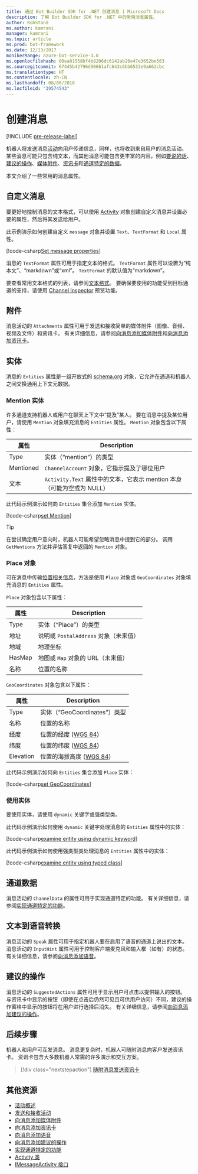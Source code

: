 ```yaml
---
title: 通过 Bot Builder SDK for .NET 创建消息 | Microsoft Docs
description: 了解 Bot Builder SDK for .NET 中的常用消息属性。
author: RobStand
ms.author: kamrani
manager: kamrani
ms.topic: article
ms.prod: bot-framework
ms.date: 12/13/2017
monikerRange: azure-bot-service-3.0
ms.openlocfilehash: 00ea81558bf4b8206dc6142ab26e47e3652be563
ms.sourcegitcommit: 67445b42796d90661afc643c6bb6533e9a662cbc
ms.translationtype: HT
ms.contentlocale: zh-CN
ms.lasthandoff: 08/06/2018
ms.locfileid: "39574543"
---
```

# <a name="create-messages"></a>创建消息

[!INCLUDE [pre-release-label](../includes/pre-release-label-v3.md)]

机器人将发送消息[活动](bot-builder-dotnet-activities.md)向用户传递信息，同样，也将收到来自用户的消息活动。 某些消息可能只包含纯文本，而其他消息可能包含更丰富的内容，例如[要说的话](bot-builder-dotnet-text-to-speech.md)、[建议的操作](bot-builder-dotnet-add-suggested-actions.md)、[媒体附件](bot-builder-dotnet-add-media-attachments.md)、[资讯卡](bot-builder-dotnet-add-rich-card-attachments.md)和[通道特定的数据](bot-builder-dotnet-channeldata.md)。 

本文介绍了一些常用的消息属性。

## <a name="customizing-a-message"></a>自定义消息

要更好地控制消息的文本格式，可以使用 [Activity](https://docs.botframework.com/en-us/csharp/builder/sdkreference/dc/d2f/class_microsoft_1_1_bot_1_1_connector_1_1_activity.html) 对象创建自定义消息并设置必要的属性，然后将其发送给用户。

此示例演示如何创建自定义 `message` 对象并设置 `Text`、`TextFormat` 和 `Local` 属性。

[!code-csharp[Set message properties](../includes/code/dotnet-create-messages.cs#setBasicProperties)]

消息的 `TextFormat` 属性可用于指定文本的格式。 `TextFormat` 属性可以设置为“纯本文”、“markdown”或“xml”。 `TextFormat` 的默认值为“markdown”。 

要查看常用文本格式的列表，请参阅[文本格式](../bot-service-channel-inspector.md#text-formatting)。 要确保要使用的功能受到目标通道的支持，请使用 [Channel Inspector](../bot-service-channel-inspector.md) 预览功能。

## <a name="attachments"></a>附件

消息活动的 `Attachments` 属性可用于发送和接收简单的媒体附件（图像、音频、视频及文件）和资讯卡。 有关详细信息，请参阅[向消息添加媒体附件](bot-builder-dotnet-add-media-attachments.md)和[向消息添加资讯卡](bot-builder-dotnet-add-rich-card-attachments.md)。

## <a name="entities"></a>实体

消息的 `Entities` 属性是一组开放式的 <a href="http://schema.org/" target="_blank">schema.org</a> 对象，它允许在通道和机器人之间交换通用上下文元数据。

### <a name="mention-entities"></a>Mention 实体

许多通道支持机器人或用户在聊天上下文中“提及”某人。 要在消息中提及某位用户，请使用 `Mention` 对象填充消息的 `Entities` 属性。 `Mention` 对象包含以下属性： 

| 属性 | Description | 
|----|----|
| Type | 实体（“mention”）的类型 | 
| Mentioned | `ChannelAccount` 对象，它指示提及了哪位用户 | 
| 文本 | `Activity.Text` 属性中的文本，它表示 mention 本身（可能为空或为 NULL） |

此代码示例演示如何向 `Entities` 集合添加 `Mention` 实体。

[!code-csharp[set Mention](../includes/code/dotnet-create-messages.cs#setMention)]

> [!TIP]
> 在尝试确定用户意向时，机器人可能希望忽略消息中提到它的部分。 调用 `GetMentions` 方法并评估答复中返回的 `Mention` 对象。

### <a name="place-objects"></a>Place 对象

可在消息中传输<a href="https://schema.org/Place" target="_blank">位置相关信息</a>，方法是使用 `Place` 对象或 `GeoCoordinates` 对象填充消息的 `Entities` 属性。 

`Place` 对象包含以下属性：

| 属性 | Description | 
|----|----|
| Type | 实体（“Place”）的类型 |
| 地址 | 说明或 `PostalAddress` 对象（未来值） | 
| 地域 | 地理坐标 | 
| HasMap | 地图或 `Map` 对象的 URL（未来值） |
| 名称 | 位置的名称 |

`GeoCoordinates` 对象包含以下属性：

| 属性 | Description | 
|----|----|
| Type | 实体（“GeoCoordinates”）类型 |
| 名称 | 位置的名称 |
| 经度 | 位置的经度 (<a href="https://en.wikipedia.org/wiki/World_Geodetic_System" target="_blank">WGS 84</a>) | 
| 纬度 | 位置的纬度 (<a href="https://en.wikipedia.org/wiki/World_Geodetic_System" target="_blank">WGS 84</a>) | 
| Elevation | 位置的海拔高度 (<a href="https://en.wikipedia.org/wiki/World_Geodetic_System" target="_blank">WGS 84</a>) | 

此代码示例演示如何向 `Entities` 集合添加 `Place` 实体：

[!code-csharp[set GeoCoordinates](../includes/code/dotnet-create-messages.cs#setGeoCoord)]

### <a name="consume-entities"></a>使用实体

要使用实体，请使用 `dynamic` 关键字或强类型类。

此代码示例演示如何使用 `dynamic` 关键字处理消息的 `Entities` 属性中的实体：

[!code-csharp[examine entity using dynamic keyword](../includes/code/dotnet-create-messages.cs#examineEntity1)]

此代码示例演示如何使用强类型类处理消息的 `Entities` 属性中的实体：

[!code-csharp[examine entity using typed class](../includes/code/dotnet-create-messages.cs#examineEntity2)]

## <a name="channel-data"></a>通道数据

消息活动的 `ChannelData` 的属性可用于实现通道特定的功能。 有关详细信息，请参阅[实现通道特定的功能](bot-builder-dotnet-channeldata.md)。

## <a name="text-to-speech"></a>文本到语音转换

消息活动的 `Speak` 属性可用于指定机器人要在启用了语音的通道上说出的文本。 消息活动的 `InputHint` 属性可用于控制客户端麦克风和输入框（如有）的状态。 有关详细信息，请参阅[向消息添加语音](bot-builder-dotnet-text-to-speech.md)。

## <a name="suggested-actions"></a>建议的操作

消息活动的 `SuggestedActions` 属性可用于显示用户可点击以提供输入的按钮。 与资讯卡中显示的按钮（即使在点击后仍然可见且可供用户访问）不同，建议的操作窗格中显示的按钮将在用户进行选择后消失。 有关详细信息，请参阅[向消息添加建议的操作](bot-builder-dotnet-add-suggested-actions.md)。

## <a name="next-steps"></a>后续步骤

机器人和用户可互发消息。 消息更复杂时，机器人可随附消息向客户发送资讯卡。 资讯卡包含大多数机器人常需的许多演示和交互方案。

> [!div class="nextstepaction"]
> [随附消息发送资讯卡](bot-builder-dotnet-add-rich-card-attachments.md)

## <a name="additional-resources"></a>其他资源

- [活动概述](bot-builder-dotnet-activities.md)
- [发送和接收活动](bot-builder-dotnet-connector.md)
- [向消息添加媒体附件](bot-builder-dotnet-add-media-attachments.md)
- [向消息添加资讯卡](bot-builder-dotnet-add-rich-card-attachments.md)
- [向消息添加语音](bot-builder-dotnet-text-to-speech.md)
- [向消息添加建议的操作](bot-builder-dotnet-add-suggested-actions.md)
- [实现通道特定的功能](bot-builder-dotnet-channeldata.md)
- <a href="https://docs.botframework.com/en-us/csharp/builder/sdkreference/dc/d2f/class_microsoft_1_1_bot_1_1_connector_1_1_activity.html" target="_blank">Activity 类</a>
- <a href="/dotnet/api/microsoft.bot.connector.imessageactivity" target="_blank">IMessageActivity 接口</a>

